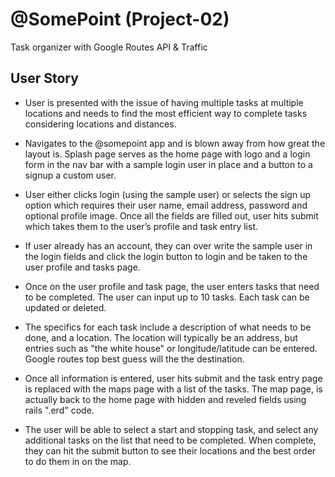 # @SomePoint (Project-02)
Task organizer with Google Routes API &amp; Traffic

## User Story

- User is presented with the issue of having multiple tasks at multiple locations and needs to find the most efficient way to complete tasks considering locations and distances.

- Navigates to the @somepoint app and is blown away from how great the layout is. Splash page serves as the home page with logo and a login form in the nav bar with a sample login user in place and a button to a signup a custom user.

- User either clicks login (using the sample user) or selects the sign up option which requires their user name, email address, password and optional profile image. Once all the fields are filled out, user hits submit which takes them to the user’s profile and task entry list.

- If user already has an account, they can over write the sample user in the login fields and click the login button to login and be taken to the user profile and tasks page.

- Once on the user profile and task page, the user enters tasks that need to be completed. The user can input up to 10 tasks. Each task can be updated or deleted.

- The specifics for each task include a description of what needs to be done, and a location. The location will typically be an address, but entries such as "the white house" or longitude/latitude can be entered. Google routes top best guess will the the destination.

- Once all information is entered, user hits submit and the task entry page is replaced with the maps page with a list of the tasks. The map page, is actually back to the home page with hidden and reveled fields using rails ".erd" code.

- The user will be able to select a start and stopping task, and select any additional tasks on the list that need to be completed. When complete, they can hit the submit button to see their locations and the best order to do them in on the map.
